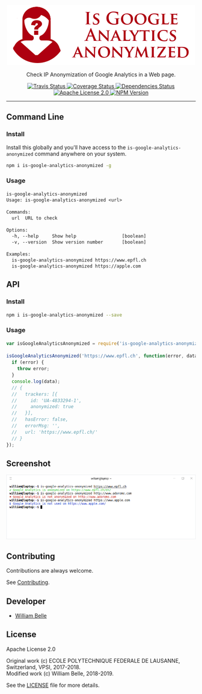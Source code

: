<p align="center">
  <img alt="Is Google Analytics anonymized" src="https://raw.githubusercontent.com/innovativeinnovation/is-google-analytics-anonymized/master/docs/readme/readme-logo.png">
</p>

<p align="center">
  Check IP Anonymization of Google Analytics in a Web page.
</p>

<p align="center">
  <a href="https://travis-ci.org/innovativeinnovation/is-google-analytics-anonymized">
    <img alt="Travis Status" src="https://travis-ci.org/innovativeinnovation/is-google-analytics-anonymized.svg?branch=master">
  </a>
  <a href="https://coveralls.io/github/innovativeinnovation/is-google-analytics-anonymized?branch=master">
    <img alt="Coverage Status" src="https://coveralls.io/repos/github/innovativeinnovation/is-google-analytics-anonymized/badge.svg?branch=master"/>
  </a>
  <a href="https://david-dm.org/innovativeinnovation/is-google-analytics-anonymized">
    <img alt="Dependencies Status" src="https://david-dm.org/innovativeinnovation/is-google-analytics-anonymized/status.svg"/>
  </a>
  <a href="https://raw.githubusercontent.com/innovativeinnovation/is-google-analytics-anonymized/master/LICENSE">
    <img alt="Apache License 2.0" src="https://img.shields.io/badge/license-Apache%202.0-blue.svg">
  </a>
  <a href='https://www.npmjs.com/package/is-google-analytics-anonymized'>
    <img alt="NPM Version" src="https://img.shields.io/npm/v/is-google-analytics-anonymized.svg" />
  </a>
</p>

---

Command Line
------------

### Install

Install this globally and you'll have access to the
`is-google-analytics-anonymized` command anywhere on your system.

```bash
npm i is-google-analytics-anonymized -g
```

### Usage

```console
is-google-analytics-anonymized
Usage: is-google-analytics-anonymized <url>

Commands:
  url  URL to check

Options:
  -h, --help     Show help                 [boolean]
  -v, --version  Show version number       [boolean]
  
Examples:
  is-google-analytics-anonymized https://www.epfl.ch
  is-google-analytics-anonymized https://apple.com
```

API
---

### Install

```bash
npm i is-google-analytics-anonymized --save
```

### Usage

```javascript
var isGoogleAnalyticsAnonymized = require('is-google-analytics-anonymized');

isGoogleAnalyticsAnonymized('https://www.epfl.ch', function(error, data) {
  if (error) {
    throw error;
  }
  console.log(data);
  // {
  //   trackers: [{
  //     id: 'UA-4833294-1',
  //     anonymized: true
  //   }],
  //   hasError: false,
  //   errorMsg: '',
  //   url: 'https://www.epfl.ch/'
  // }
});
```

Screenshot
----------

![command line screenshot](https://raw.githubusercontent.com/innovativeinnovation/is-google-analytics-anonymized/master/docs/readme/screenshot.png)

Contributing
------------

Contributions are always welcome.

See [Contributing](CONTRIBUTING.md).

Developer
---------

  * [William Belle](https://github.com/williambelle)

License
-------

Apache License 2.0

Original work (c) ECOLE POLYTECHNIQUE FEDERALE DE LAUSANNE, Switzerland, VPSI, 2017-2018.  
Modified work (c) William Belle, 2018-2019.

See the [LICENSE](LICENSE) file for more details.
